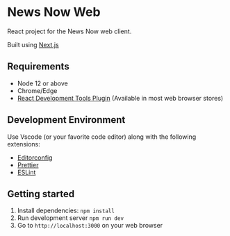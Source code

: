# News Now Web

React project for the News Now web client.

Built using [Next.js](https://nextjs.org/docs/getting-started)

## Requirements

- Node 12 or above
- Chrome/Edge
- [React Development Tools Plugin](https://chrome.google.com/webstore/detail/react-developer-tools/fmkadmapgofadopljbjfkapdkoienihi) (Available in most web browser stores)

## Development Environment

Use Vscode (or your favorite code editor) along with the following extensions:

- [Editorconfig](https://editorconfig.org/)
- [Prettier](https://prettier.io/)
- [ESLint](https://eslint.org/)

## Getting started

1. Install dependencies: `npm install`
2. Run development server `npm run dev`
3. Go to `http://localhost:3000` on your web browser
